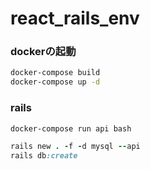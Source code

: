 # react_rails_env

### dockerの起動
```bash
docker-compose build
docker-compose up -d
```

### rails
```bash
docker-compose run api bash
```
```ruby
rails new . -f -d mysql --api
rails db:create
```
###
